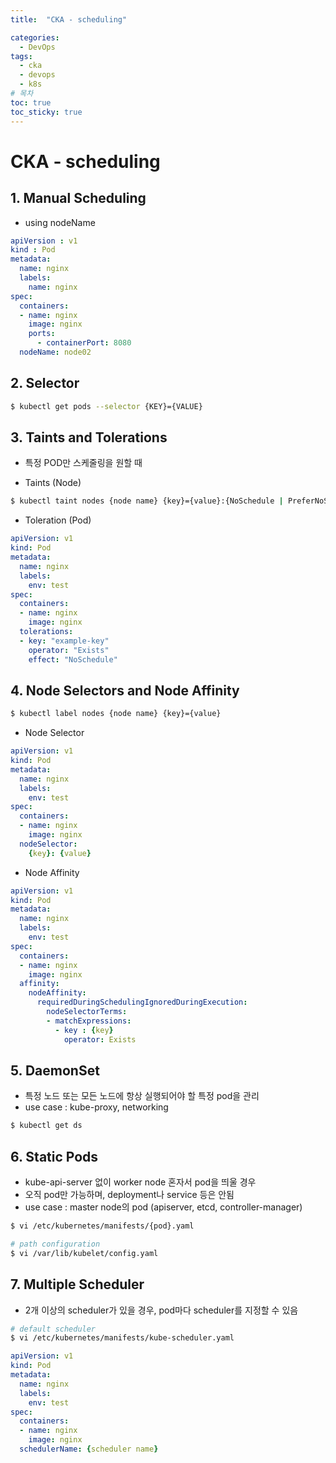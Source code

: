 ```yaml
---
title:  "CKA - scheduling"

categories:
  - DevOps
tags:
  - cka
  - devops
  - k8s
# 목차
toc: true
toc_sticky: true
---
```


# CKA - scheduling

## 1. Manual Scheduling

* using nodeName 

```yaml
apiVersion : v1
kind : Pod
metadata:
  name: nginx
  labels:
    name: nginx
spec:
  containers:
  - name: nginx
    image: nginx
    ports:
      - containerPort: 8080
  nodeName: node02
```

## 2. Selector

```bash
$ kubectl get pods --selector {KEY}={VALUE}
```

## 3. Taints and Tolerations

* 특정 POD만 스케줄링을 원할 때

* Taints (Node)

```bash
$ kubectl taint nodes {node name} {key}={value}:{NoSchedule | PreferNoSchedule | NoExecute}
```

* Toleration (Pod)

```yaml
apiVersion: v1
kind: Pod
metadata:
  name: nginx
  labels:
    env: test
spec:
  containers:
  - name: nginx
    image: nginx
  tolerations:
  - key: "example-key"
    operator: "Exists"
    effect: "NoSchedule"
```

## 4. Node Selectors and Node Affinity

```bash
$ kubectl label nodes {node name} {key}={value}
```

* Node Selector

```yaml
apiVersion: v1
kind: Pod
metadata:
  name: nginx
  labels:
    env: test
spec:
  containers:
  - name: nginx
    image: nginx
  nodeSelector:
    {key}: {value}
```

* Node Affinity

```yaml
apiVersion: v1
kind: Pod
metadata:
  name: nginx
  labels:
    env: test
spec:
  containers:
  - name: nginx
    image: nginx
  affinity:
    nodeAffinity:
      requiredDuringSchedulingIgnoredDuringExecution:
        nodeSelectorTerms:
        - matchExpressions:
          - key : {key}
            operator: Exists
```

## 5. DaemonSet

* 특정 노드 또는 모든 노드에 항상 실행되어야 할 특정 pod을 관리
* use case : kube-proxy, networking

```bash
$ kubectl get ds
```

## 6. Static Pods

* kube-api-server 없이 worker node 혼자서 pod을 띄울 경우
* 오직 pod만 가능하며, deployment나 service 등은 안됨
* use case : master node의 pod (apiserver, etcd, controller-manager)

```bash
$ vi /etc/kubernetes/manifests/{pod}.yaml

# path configuration
$ vi /var/lib/kubelet/config.yaml
```

## 7. Multiple Scheduler

* 2개 이상의 scheduler가 있을 경우, pod마다 scheduler를 지정할 수 있음

```bash
# default scheduler
$ vi /etc/kubernetes/manifests/kube-scheduler.yaml
```

```yaml
apiVersion: v1
kind: Pod
metadata:
  name: nginx
  labels:
    env: test
spec:
  containers:
  - name: nginx
    image: nginx
  schedulerName: {scheduler name}
```
